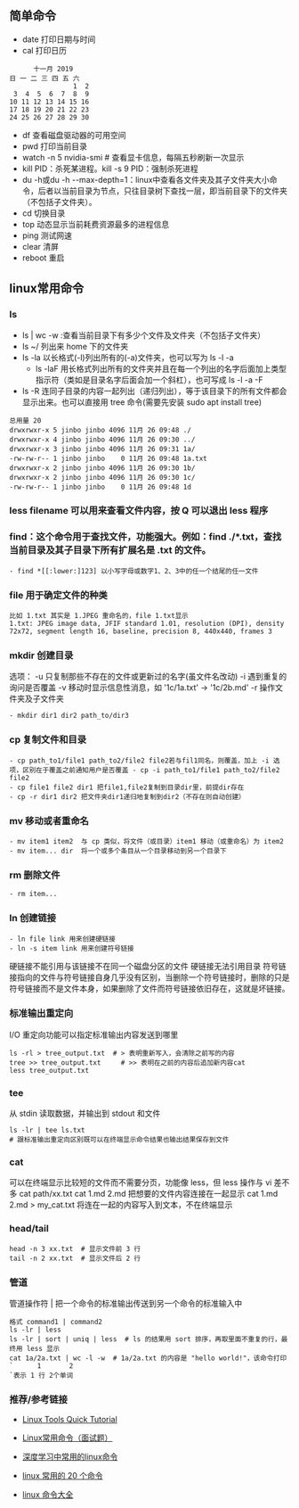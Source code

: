﻿
## 简单命令
- date  打印日期与时间
- cal  打印日历
```
      十一月 2019        
日 一 二 三 四 五 六  
                1  2  
 3  4  5  6  7  8  9  
10 11 12 13 14 15 16  
17 18 19 20 21 22 23  
24 25 26 27 28 29 30 
```
- df 查看磁盘驱动器的可用空间
- pwd  打印当前目录
- watch -n 5 nvidia-smi  # 查看显卡信息，每隔五秒刷新一次显示
- kill PID：杀死某进程。kill -s 9 PID：强制杀死进程
- du -h或du -h --max-depth=1：linux中查看各文件夹及其子文件夹大小命令，后者以当前目录为节点，只往目录树下查找一层，即当前目录下的文件夹（不包括子文件夹）。
- cd 切换目录
- top 动态显示当前耗费资源最多的进程信息
- ping 测试网速
- clear 清屏
- reboot 重启
## linux常用命令
### ls
- ls | wc -w :查看当前目录下有多少个文件及文件夹（不包括子文件夹）
- ls ~/ 列出来 home 下的文件夹
- ls -la 以长格式(-l)列出所有的(-a)文件夹，也可以写为 ls -l -a
	- ls -laF 用长格式列出所有的文件夹并且在每一个列出的名字后面加上类型指示符（类如是目录名字后面会加一个斜杠），也可写成 ls -l -a -F
- ls -R  连同子目录的内容一起列出（递归列出），等于该目录下的所有文件都会显示出来。也可以直接用 tree 命令(需要先安装 sudo apt install tree)
```
总用量 20
drwxrwxr-x 5 jinbo jinbo 4096 11月 26 09:48 ./
drwxrwxr-x 4 jinbo jinbo 4096 11月 26 09:30 ../
drwxrwxr-x 3 jinbo jinbo 4096 11月 26 09:31 1a/
-rw-rw-r-- 1 jinbo jinbo    0 11月 26 09:48 1a.txt
drwxrwxr-x 2 jinbo jinbo 4096 11月 26 09:30 1b/
drwxrwxr-x 2 jinbo jinbo 4096 11月 26 09:30 1c/
-rw-rw-r-- 1 jinbo jinbo    0 11月 26 09:48 1d

```
### less filename 可以用来查看文件内容，按 Q 可以退出 less 程序
### find：这个命令用于查找文件，功能强大。例如：find ./*.txt，查找当前目录及其子目录下所有扩展名是 .txt 的文件。
	- find *[[:lower:]123] 以小写字母或数字1、2、3中的任一个结尾的任一文件
### file	用于确定文件的种类
```
比如 1.txt 其实是 1.JPEG 重命名的，file 1.txt显示
1.txt: JPEG image data, JFIF standard 1.01, resolution (DPI), density 72x72, segment length 16, baseline, precision 8, 440x440, frames 3
```

### mkdir 创建目录
选项：	-u 只复制那些不存在的文件或更新过的名字(虽文件名改动)
	-i 遇到重复的询问是否覆盖
	-v 移动时显示信息性消息，如 '1c/1a.txt' -> '1c/2b.md'
	-r 操作文件夹及子文件夹

	- mkdir dir1 dir2 path_to/dir3

### cp 复制文件和目录
	- cp path_to1/file1 path_to2/file2 file2若与fil1同名，则覆盖，加上 -i 选项，区别在于覆盖之前通知用户是否覆盖 - cp -i path_to1/file1 path_to2/file2 file2
	- cp file1 file2 dir1 把file1,file2复制到目录dir里，前提dir存在
	- cp -r dir1 dir2 把文件夹dir1递归地复制到dir2（不存在则自动创建）

### mv 移动或者重命名
	- mv item1 item2  与 cp 类似，将文件（或目录）item1 移动（或重命名）为 item2
	- mv item... dir  将一个或多个条目从一个目录移动到另一个目录下


### rm 删除文件
	- rm item...
### ln 创建链接
	- ln file link 用来创建硬链接
	- ln -s item link 用来创建符号链接
硬链接不能引用与该链接不在同一个磁盘分区的文件
硬链接无法引用目录
符号链接指向的文件与符号链接自身几乎没有区别，当删除一个符号链接时，删除的只是符号链接而不是文件本身，如果删除了文件而符号链接依旧存在，这就是坏链接。

### 标准输出重定向
I/O 重定向功能可以指定标准输出内容发送到哪里
```shell
ls -rl > tree_output.txt  # > 表明重新写入，会清除之前写的内容
tree >> tree_output.txt		# >> 表明在之前的内容后追加新内容cat
less tree_output.txt 

```

### tee
从 stdin 读取数据，并输出到 stdout 和文件
```shell
ls -lr | tee ls.txt  
# 跟标准输出重定向区别既可以在终端显示命令结果也输出结果保存到文件
```

### cat
可以在终端显示比较短的文件而不需要分页，功能像 less，但 less 操作与 vi 差不多
cat path/xx.txt
cat 1.md 2.md 把想要的文件内容连接在一起显示
cat 1.md 2.md > my_cat.txt 将连在一起的内容写入到文本，不在终端显示

### head/tail
```shell
head -n 3 xx.txt  # 显示文件前 3 行
tail -n 2 xx.txt  # 显示文件后 2 行	
```

### 管道
管道操作符 | 把一个命令的标准输出传送到另一个命令的标准输入中
```shell
格式 command1 | command2 
ls -lr | less
ls -lr | sort | uniq | less  # ls 的结果用 sort 排序，再取里面不重复的行，最终用 less 显示
cat 1a/2a.txt | wc -l -w  # 1a/2a.txt 的内容是 "hello world!"，该命令打印`      1       2
`表示 1 行 2个单词

```









### 推荐/参考链接

- [Linux Tools Quick Tutorial](https://linuxtools-rst.readthedocs.io/zh_CN/latest/index.html) 

- [Linux常用命令（面试题）](https://blog.csdn.net/qq_40910541/article/details/80686362)
- [深度学习中常用的linux命令](https://blog.csdn.net/ft_sunshine/article/details/91993590)
- [linux 常用的 20 个命令](https://blog.csdn.net/q357010621/article/details/80248611)
- [linux 命令大全](https://www.runoob.com/linux/linux-command-manual.html)


